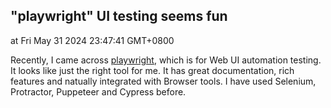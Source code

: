 ## "playwright" UI testing seems fun

at Fri May 31 2024 23:47:41 GMT+0800

Recently, I came across [playwright](https://playwright.dev/), which is for Web UI automation testing. It looks like just the right tool for me. It has great documentation, rich features and natually integrated with Browser tools. I have used Selenium, Protractor, Puppeteer and Cypress before.
